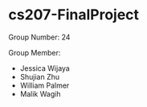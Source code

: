 # cs207-FinalProject

Group Number: 24

Group Member:
* Jessica Wijaya
* Shujian Zhu
* William Palmer
* Malik Wagih
